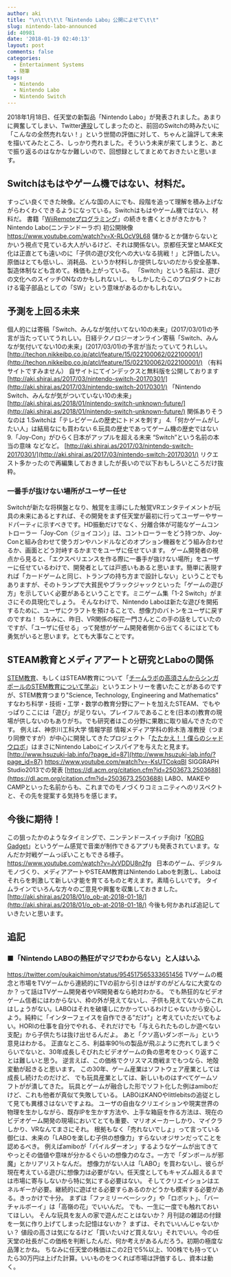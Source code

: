 ```yaml
---
author: aki
title: "\n\t\t\t\t「Nintendo Labo」公開によせて\t\t"
slug: nintendo-labo-announced
id: 40981
date: '2018-01-19 02:40:13'
layout: post
comments: false
categories:
  - Entertainment Systems
  - 随筆
tags:
  - Nintendo
  - Nintendo Labo
  - Nintendo Switch
---
```


2018年1月18日、任天堂の新製品「Nintendo Labo」が発表されました。あまりに興奮してしまい、Twitter[連投](https://twitter.com/o_ob/status/953849776478416896)してしまったのと、前回のSwitchの時みたいに「こんなの全然売れない！」という世間の評価に対して、ちゃんと論評して未来を描いてみたところ、しっかり売れました。そういう未来が来てしまうと、あとで振り返るのはなかなか難しいので、回想録としてまとめておきたいと思います。

## Switchはもはやゲーム機ではない、材料だ。

すっごい良くできた映像。どんな国の人にでも、段階を追って理解を積み上げながらわくわくできるようになっている。Switchはもはやゲーム機ではない、材料だ。 書籍「[WiiRemoteプログラミング](https://t.co/AtfDf9eZCn)」の続きを書くときがきたかも？ Nintendo Labo(ニンテンドーラボ) 初公開映像 https://www.youtube.com/watch?v=X-RLOcV9L68 儲かるとか儲からないとかいう視点で見ている大人がいるけど、それは関係ない。京都任天堂とMAKE文化は正直とても遠いのに「子供の遊び文化への大いなる挑戦！」と評価したい。原価はとても低いし、消耗品、というか材料しか提供しないのだから安全基準、製造体制なども含めて。株価も上がっている。 「Switch」という名前は、遊びの文化へのスイッチONなのかもしれないし、もしかしたらこのプロダクトにおける電子部品としての「SW」という意味があるのかもしれない。  

## 予測を上回る未来

個人的には寄稿「Switch、みんなが気付いてない10の未来」(2017/03/01)の予言が当たっていてうれしい。日経テクノロジーオンライン寄稿「Switch、みんなが気付いてない10の未来」(2017/03/01)の予言が当たっていてうれしい。 [http://techon.nikkeibp.co.jp/atcl/feature/15/022100062/022100001/](http://techon.nikkeibp.co.jp/atcl/feature/15/022100062/022100001/) （有料サイトですみません） 自サイトにてインデックスと無料版を公開しております [http://aki.shirai.as/2017/03/nintendo-switch-20170301/](http://aki.shirai.as/2017/03/nintendo-switch-20170301/) 「Nintendo Switch、みんなが気がついていない10の未来」 [http://aki.shirai.as/2018/01/nintendo-switch-unknown-future/](http://aki.shirai.as/2018/01/nintendo-switch-unknown-future/) 関係ありそうなのは 1.Switchは「テレビゲームの歴史にトドメを刺す」 4.「何かゲームがしたい人」は結局なにも買わない 6.玩具の歴史であってゲーム機の歴史ではない 9.「Joy-Con」がひらく日本がアップルを超える未来 “Switch”という名前の本当の意味 などなど。 [http://aki.shirai.as/2017/03/nintendo-switch-20170301/](http://aki.shirai.as/2017/03/nintendo-switch-20170301/) リクエスト多かったので再編集しておきましたが長いので以下おもしろいところだけ抜粋。

### 一番手が抜けない場所がユーザー任せ

Switchが新たな将棋盤となり、触覚を主導にした触覚VRエンタテイメントが玩具の未来にあるとすれば、その開発をまず任天堂が最初に行ってユーザーやサードパーティに示すべきです。HD振動だけでなく、分離合体が可能なゲームコントローラー「Joy-Con（ジョイコン）」は、コントローラーをどう持つか、Joy-Conと組み合わせて使うガンやハンドルなどのオプション機器をどう組み合わせるか、画面とどう対峙するかまでをユーザに任せています。 ゲーム開発者の視点から見ると、「エクスペリエンスを作る際に一番手が抜けない場所」をユーザーに任せているわけで、開発者としては戸惑いもあると思います。簡単に表現すれば「カードゲームと同じ、トランプの持ち方まで設計しない」ということでもありますが、そのトランプで大貧民やブラックジャックといった「ゲームの遊び方」を示していく必要があるということです。ミニゲーム集「1-2 Switch」がまさにその具現化でしょう。 そんなわけで、Nintendo Laboは新たな遊びを開拓するために、ユーザにクラフトを預けることで、想像力のバトンをユーザに戻すのですね！ ちなみに、昨日、VR関係の桜花一門さんとこの手の話をしていたのですが、「ユーザに任せる」って発想がゲーム開発者側から出てくるにはとても勇気がいると思います。とても大事なことです。

## STEAM教育とメディアアートと研究とLaboの関係

[STEM教育](https://ja.wikipedia.org/wiki/STEM教育)、もしくはSTEAM教育について「[チームラボの高須さんからシンガポールのSTEM教育について学ぶ](http://aki.shirai.as/2015/07/stem-singapore/)」というエントリーを書いたことがあるのですが、STEM教育つまり"Science, Technology, Engineering and Mathematics" すなわち科学・技術・工学・数学の教育分野にアートを加えたSTEAM、でもやっぱりここには「遊び」が足りない。プレイフルであることを(日本の)教育の現場が供しないのもありがち。でも研究者はこの分野に果敢に取り組んできたのです。 例えば、神奈川工科大学 情報学部 情報メディア学科の鈴木浩 准教授（つまり同僚ですが）が中心に開発してきたプロジェクト「[たたかえ！！僕らのシャドウロボ](http://www.hsuzuki-lab.info/?page_id=87)」はまさにNintendo Laboにインスパイアを与えたと見ます。 [http://www.hsuzuki-lab.info/?page_id=87](http://www.hsuzuki-lab.info/?page_id=87) https://www.youtube.com/watch?v=-KsUTCokqBI SIGGRAPH Studio2013での発表 [https://dl.acm.org/citation.cfm?id=2503673.2503688](https://dl.acm.org/citation.cfm?id=2503673.2503688) LABO、MAKEやCAMPといった名前からも、これまでのモノづくりコミュニティへのリスペクトと、その先を提案する気持ちを感じます。

## 今後に期待！

この狙ったかのようなタイミングで、ニンテンドースイッチ向け「[KORG Gadget](http://www.korg.com/jp/products/software/korg_gadget_for_nintendo_switch/)」というゲーム感覚で音楽が制作できるアプリも発表されています。なんだか対戦ゲームっぽいこともできる様子。 https://www.youtube.com/watch?v=JvVDDU8n2fg   日本のゲーム、デジタルモノづくり、メディアアートやSTEAM教育はNintendo Laboを刺激し、Laboはそれらを刺激して新しい才能を育てるものと考えます。素晴らしいです。 タイムラインでいろんな方々のご意見や興奮を収集しておきました。 [http://aki.shirai.as/2018/01/o_ob-at-2018-01-18/](http://aki.shirai.as/2018/01/o_ob-at-2018-01-18/) 今後も何かあれば追記していきたいと思います。

## 追記

### ■「Nintendo LABOの熱狂がマジでわからない」と人はいふ

https://twitter.com/oukaichimon/status/954517565333651456 TVゲームの概念と市場をTVゲームから連続的にTVの前から引きはがすのがどんなに大変なのか？って話はTVゲーム開発者やVR開発者なら絶対わかる。 でも熱狂的なビデオゲーム信者にはわからない、枠の外が見えてないし、子供も見えてないからこれはしょうがない。LABOはそれを破壊しにかかっているわけじゃないから安心しよう。純粋に「インターフェイスを自作できる”だけ”」と考えていただいてもよい。HORIの仕事を自分でやれる、それだけでも「与えられたものしか遊べない支配」から子供たちは抜け出せるんだよ。 あと「クソ高いダンボール」という意見はわかる。 正直なところ、利益率90％の製品が飛ぶように売れてしまうぐらいでないと、30年成長しそびれたビデオゲームの負の思考をひっくり返すことは難しいと思う。 逆言えば、この価格でクリスマス商戦までもつなら、地殻変動が起きると思います。 この30年、ゲーム産業はソフトウェア産業としては成長し続けたのだけど、 でも玩具産業としては、新しいものはすべてゲームソフトがが潰してきた。 玩具とゲームが融合した形でソフト化した例はamiboだけど、これも他者が真似て失敗している。 LABOはKANOやlittlebitsの追従として見ても異様さはないですよね。 ユーザの自由なクリエイションや現実世界の物理を生かしながら、既存IPを生かす方法や、上手な箱庭を作る方法は、現在のビデオゲーム開発の現場においてとても重要、マリオメーカーしかり、マイクラしかり、VRなんてまさにそれ。 根拠もなく「売れないでしょ」って言っている御仁は、未来の「LABOを楽しむ子供の想像力」すらないオジサンだってことを認めるべき。 例えばamiboが「パイルダーオン」するようなゲームが出てきてやっとその価値や意味が分かるぐらいの想像力のなさ。一方で「ダンボールが邪魔」とかリアリストなんだ。 想像力がない人は「LABO」を買わないし、彼らが現在考えている遊びに想像力は必要がない。任天度としてもキャズム超えるまでは市場に寄与しないから特に気にする必要はない。 そしてクリエイションはエネルギーが必要。継続的に遊ばせる必要すらあるのかどうかも模索する必要がある。きっかけで十分。 まずは「ファミリーベーシック」や「ロボット」、「バーチャルボーイ」は「高嶺の花」でいいんだ。 でも、一生に一度でも触れておいてほしい。 そんな玩具を友人の家で遊んだことはないか？ 月刊誌の雑誌の付録を一気に作り上げてしまった記憶はないか？ まずは、それでいいんじゃないかい？ 値段の高さは気になるけど「買いたいけど買えない」それでいい。今の任天堂の社長がこの価格を判断したんだ、何か考えがあるんだろう。初期の極度な品薄とかね。 ちなみに任天堂の株価はこの2日で5%以上、100株でも持っていたら30万円は上げた計算。いいものをつくれば市場は評価するし、資本は動く。
